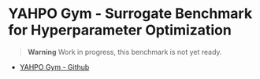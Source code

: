 # YAHPO Gym - Surrogate Benchmark for Hyperparameter Optimization

> **Warning**
> Work in progress, this benchmark is not yet ready.

* [YAHPO Gym - Github](https://github.com/slds-lmu/yahpo_gym)
